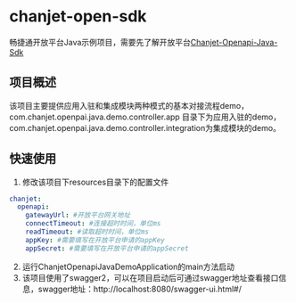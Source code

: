 # chanjet-open-sdk

畅捷通开放平台Java示例项目，需要先了解开放平台[Chanjet-Openapi-Java-Sdk](https://github.com/Chanjet/chanjet-openapi-java-sdk)

## 项目概述

该项目主要提供应用入驻和集成模块两种模式的基本对接流程demo，com.chanjet.openpai.java.demo.controller.app
目录下为应用入驻的demo，com.chanjet.openpai.java.demo.controller.integration为集成模块的demo。

## 快速使用

1. 修改该项目下resources目录下的配置文件
```yaml
chanjet:
  openapi:
    gatewayUrl: #开放平台网关地址
    connectTimeout: #连接超时时间，单位ms
    readTimeout: #读取超时时间，单位ms
    appKey: #需要填写在开放平台申请的appKey
    appSecret: #需要填写在开放平台申请的appSecret
```
2. 运行ChanjetOpenapiJavaDemoApplication的main方法启动
3. 该项目使用了swagger2，可以在项目启动后可通过swagger地址查看接口信息，swagger地址：http://localhost:8080/swagger-ui.html#/
